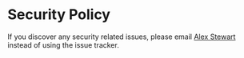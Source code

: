 # Security Policy

If you discover any security related issues, please email [Alex Stewart](mailto:laravel@alexstewartja.com) instead of using the issue tracker.
